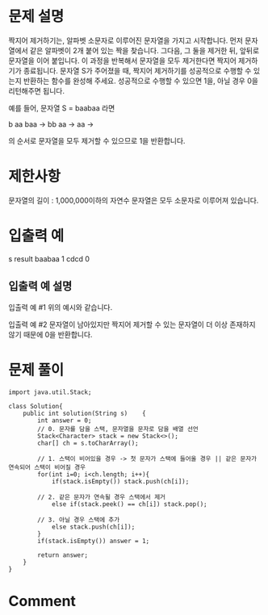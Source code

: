 # 문제 설명

짝지어 제거하기는, 알파벳 소문자로 이루어진 문자열을 가지고 시작합니다.
먼저 문자열에서 같은 알파벳이 2개 붙어 있는 짝을 찾습니다. 그다음, 그 둘을 제거한 뒤, 앞뒤로 문자열을 이어 붙입니다.
이 과정을 반복해서 문자열을 모두 제거한다면 짝지어 제거하기가 종료됩니다. 문자열 S가 주어졌을 때, 
짝지어 제거하기를 성공적으로 수행할 수 있는지 반환하는 함수를 완성해 주세요. 성공적으로 수행할 수 있으면 1을, 아닐 경우 0을 리턴해주면 됩니다.

예를 들어, 문자열 S = baabaa 라면

b aa baa → bb aa → aa →

의 순서로 문자열을 모두 제거할 수 있으므로 1을 반환합니다.

# 제한사항

문자열의 길이 : 1,000,000이하의 자연수
문자열은 모두 소문자로 이루어져 있습니다.

# 입출력 예

s	result
baabaa	1
cdcd	0

## 입출력 예 설명

입출력 예 #1
위의 예시와 같습니다.

입출력 예 #2
문자열이 남아있지만 짝지어 제거할 수 있는 문자열이 더 이상 존재하지 않기 때문에 0을 반환합니다.

# 문제 풀이

```
import java.util.Stack;

class Solution{
    public int solution(String s)    {
        int answer = 0;
        // 0. 문자를 담을 스택, 문자열을 문자로 담을 배열 선언
        Stack<Character> stack = new Stack<>();
        char[] ch = s.toCharArray();
        
        // 1. 스택이 비어있을 경우 -> 첫 문자가 스택에 들어올 경우 || 같은 문자가 연속되어 스택이 비어질 경우
        for(int i=0; i<ch.length; i++){
            if(stack.isEmpty()) stack.push(ch[i]);
            
        // 2. 같은 문자가 연속될 경우 스택에서 제거
            else if(stack.peek() == ch[i]) stack.pop();
            
        // 3. 아닐 경우 스택에 추가
            else stack.push(ch[i]);
        }
        if(stack.isEmpty()) answer = 1;

        return answer;
    }
}
```

# Comment
